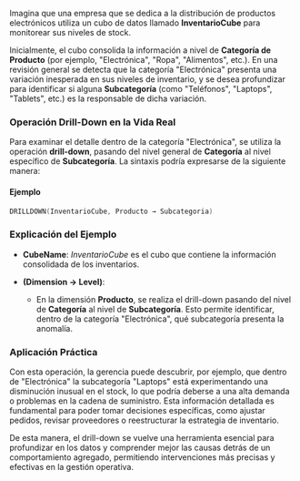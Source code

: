 Imagina que una empresa que se dedica a la distribución de productos electrónicos utiliza un cubo de datos llamado **InventarioCube** para monitorear sus niveles de stock. 

Inicialmente, el cubo consolida la información a nivel de **Categoría de Producto** (por ejemplo, "Electrónica", "Ropa", "Alimentos", etc.). En una revisión general se detecta que la categoría "Electrónica" presenta una variación inesperada en sus niveles de inventario, y se desea profundizar para identificar si alguna **Subcategoría** (como "Teléfonos", "Laptops", "Tablets", etc.) es la responsable de dicha variación.

### Operación Drill-Down en la Vida Real
Para examinar el detalle dentro de la categoría "Electrónica", se utiliza la operación **drill-down**, pasando del nivel general de **Categoría** al nivel específico de **Subcategoría**. La sintaxis podría expresarse de la siguiente manera:

#### Ejemplo
```c
DRILLDOWN(InventarioCube, Producto → Subcategoria)
```

### Explicación del Ejemplo
- **CubeName**: _InventarioCube_ es el cubo que contiene la información consolidada de los inventarios.
  
- **(Dimension → Level)**:
    - En la dimensión **Producto**, se realiza el drill-down pasando del nivel de **Categoría** al nivel de **Subcategoría**. Esto permite identificar, dentro de la categoría "Electrónica", qué subcategoría presenta la anomalía.  
### Aplicación Práctica
Con esta operación, la gerencia puede descubrir, por ejemplo, que dentro de "Electrónica" la subcategoría "Laptops" está experimentando una disminución inusual en el stock, lo que podría deberse a una alta demanda o problemas en la cadena de suministro. Esta información detallada es fundamental para poder tomar decisiones específicas, como ajustar pedidos, revisar proveedores o reestructurar la estrategia de inventario.

De esta manera, el drill-down se vuelve una herramienta esencial para profundizar en los datos y comprender mejor las causas detrás de un comportamiento agregado, permitiendo intervenciones más precisas y efectivas en la gestión operativa.